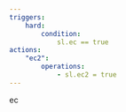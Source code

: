 ```yaml
---
triggers:
    hard:
        condition:
            sl.ec == true
actions:
    "ec2":
        operations: 
            - sl.ec2 = true
---
```


ec
